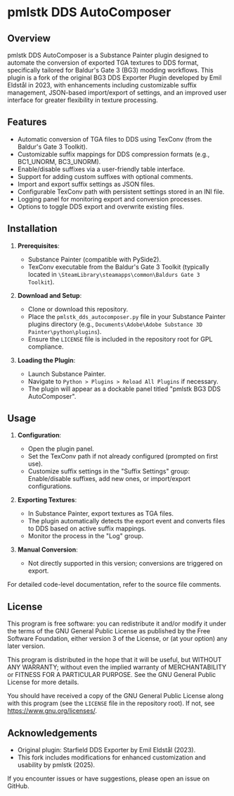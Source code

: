 # pmlstk DDS AutoComposer

## Overview

pmlstk DDS AutoComposer is a Substance Painter plugin designed to automate the conversion of exported TGA textures to DDS format, specifically tailored for Baldur's Gate 3 (BG3) modding workflows. This plugin is a fork of the original BG3 DDS Exporter Plugin developed by Emil Eldstål in 2023, with enhancements including customizable suffix management, JSON-based import/export of settings, and an improved user interface for greater flexibility in texture processing.

## Features

- Automatic conversion of TGA files to DDS using TexConv (from the Baldur's Gate 3 Toolkit).
- Customizable suffix mappings for DDS compression formats (e.g., BC1_UNORM, BC3_UNORM).
- Enable/disable suffixes via a user-friendly table interface.
- Support for adding custom suffixes with optional comments.
- Import and export suffix settings as JSON files.
- Configurable TexConv path with persistent settings stored in an INI file.
- Logging panel for monitoring export and conversion processes.
- Options to toggle DDS export and overwrite existing files.

## Installation

1. **Prerequisites**:
   - Substance Painter (compatible with PySide2).
   - TexConv executable from the Baldur's Gate 3 Toolkit (typically located in `\SteamLibrary\steamapps\common\Baldurs Gate 3 Toolkit`).

2. **Download and Setup**:
   - Clone or download this repository.
   - Place the `pmlstk_dds_autocomposer.py` file in your Substance Painter plugins directory (e.g., `Documents\Adobe\Adobe Substance 3D Painter\python\plugins`).
   - Ensure the `LICENSE` file is included in the repository root for GPL compliance.

3. **Loading the Plugin**:
   - Launch Substance Painter.
   - Navigate to `Python > Plugins > Reload All Plugins` if necessary.
   - The plugin will appear as a dockable panel titled "pmlstk BG3 DDS AutoComposer".

## Usage

1. **Configuration**:
   - Open the plugin panel.
   - Set the TexConv path if not already configured (prompted on first use).
   - Customize suffix settings in the "Suffix Settings" group: Enable/disable suffixes, add new ones, or import/export configurations.

2. **Exporting Textures**:
   - In Substance Painter, export textures as TGA files.
   - The plugin automatically detects the export event and converts files to DDS based on active suffix mappings.
   - Monitor the process in the "Log" group.

3. **Manual Conversion**:
   - Not directly supported in this version; conversions are triggered on export.

For detailed code-level documentation, refer to the source file comments.

## License

This program is free software: you can redistribute it and/or modify it under the terms of the GNU General Public License as published by the Free Software Foundation, either version 3 of the License, or (at your option) any later version.

This program is distributed in the hope that it will be useful, but WITHOUT ANY WARRANTY; without even the implied warranty of MERCHANTABILITY or FITNESS FOR A PARTICULAR PURPOSE. See the GNU General Public License for more details.

You should have received a copy of the GNU General Public License along with this program (see the `LICENSE` file in the repository root). If not, see <https://www.gnu.org/licenses/>.

## Acknowledgements

- Original plugin: Starfield DDS Exporter by Emil Eldstål (2023).
- This fork includes modifications for enhanced customization and usability by pmlstk (2025).

If you encounter issues or have suggestions, please open an issue on GitHub.
